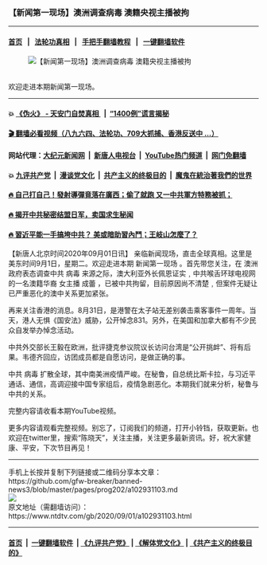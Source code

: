 ### 【新闻第一现场】澳洲调查病毒 澳籍央视主播被拘
------------------------

#### [首页](https://github.com/gfw-breaker/banned-news3/blob/master/README.md) &nbsp;&nbsp;|&nbsp;&nbsp; [法轮功真相](https://github.com/begood0513/basic/blob/master/README.md)  &nbsp;&nbsp;|&nbsp;&nbsp; [手把手翻墙教程](https://github.com/gfw-breaker/guides/wiki)  &nbsp;&nbsp;|&nbsp;&nbsp; [一键翻墙软件](https://github.com/gfw-breaker/nogfw/blob/master/README.md)  



<div><div class="featured_image">
 <figure>
  <img alt="【新闻第一现场】澳洲调查病毒 澳籍央视主播被拘" src="https://i.ntdtv.com/assets/uploads/2020/09/0901-large-800x450.jpg"/>
 </figure><br/>
 <span class="caption">
  欢迎走进本期新闻第一现场。
 </span>
</div>
</div><hr/>

#### 💥 [《伪火》 - 天安门自焚真相 ](http://141.164.51.119:10000/videos/blog/weihuo.html)&nbsp; |&nbsp; [“1400例”谎言揭秘  ](http://141.164.51.119:10000/videos/blog/jiexi1400.html)

#### [ 🎬  翻墙必看视频（八九六四、法轮功、709大抓捕、香港反送中 ...）](https://github.com/gfw-breaker/links/blob/master/banned.md)

#### 网站代理：[大纪元新闻网](http://167.172.10.89:10080/gb/) &nbsp;|&nbsp; [新唐人电视台](http://167.172.10.89:8808/gb/)  &nbsp;|&nbsp; [YouTube热门频道](http://158.247.203.241/youtube.html) &nbsp;|&nbsp; [网门免翻墙](http://158.247.203.241:11000/show.aspx?name=ogHome)

#### 💥 [九评共产党](http://141.164.51.119:10000/videos/res/jiuping/)&nbsp; |&nbsp; [漫谈党文化](http://141.164.51.119:10000/videos/res/mtdwh/)&nbsp; |&nbsp; [共产主义的终极目的](http://141.164.51.119:10000/videos/res/zjmd/)&nbsp; |&nbsp; [魔鬼在統治著我們的世界](http://141.164.51.119:10000/videos/res/TheSpecter/)  

#### [ 🔥  自己打自己！發射導彈竟落在廣西；偷了就跑 又一中共軍方特務被抓；](http://141.164.51.119:10000/videos/news/soh01.html)

#### [ 🔥  揭开中共秘密结盟日军，卖国求生秘闻 ](http://141.164.51.119:10000/videos/news/epoch01.html)

#### [ 🔥  習近平能一手搞垮中共？ 美或暗助習內鬥；王岐山怎麼了？](http://141.164.51.119:10000/videos/news/epoch02.html)

<div><div class="post_content" itemprop="articleBody">
 <p>
  【新唐人北京时间2020年09月01日讯】
  <span style="font-weight: 400;">
   亲临新闻现场，直击全球真相。这里是美东时间9月1日，星期二。欢迎走进本期
   <ok href="https://www.ntdtv.com/gb/新闻第一现场.htm">
    新闻第一现场
   </ok>
   。首先带您关注，在
   <ok href="https://www.ntdtv.com/gb/澳洲.htm">
    澳洲
   </ok>
   政府表态调查中共
   <ok href="https://www.ntdtv.com/gb/病毒.htm">
    病毒
   </ok>
   来源之际，澳大利亚外长佩恩证实﹐中共喉舌环球电视网的一名澳籍华裔
   <ok href="https://www.ntdtv.com/gb/女主播.htm">
    女主播
   </ok>
   <ok href="https://www.ntdtv.com/gb/成蕾.htm">
    成蕾
   </ok>
   ，已被中共拘留，目前原因尚不清楚﹐但案件无疑让已严重恶化的澳中关系更加紧张。
  </span>
 </p>
 <div class="video_fit_container">
 </div>
 <p>
  <span style="font-weight: 400;">
   再来关注香港的消息。8月31日，是港警在太子站无差别袭击乘客事件一周年。当天，港人无惧《国安法》威胁，公开悼念831。另外，在美国和加拿大都有不少民众自发举办悼念活动。
  </span>
 </p>
 <p>
  <span style="font-weight: 400;">
   中共外交部长王毅在欧洲，批评捷克参议院议长访问台湾是“公开挑衅”、将有后果。韦德齐回应，访团成员都是自愿访问，是做正确的事。
  </span>
 </p>
 <p>
  <span style="font-weight: 400;">
   中共
   <ok href="https://www.ntdtv.com/gb/病毒.htm">
    病毒
   </ok>
   扩散全球，其中南美洲疫情严峻。在秘鲁，自总统比斯卡拉，与习近平通话、通信，高调迎接中国专家组后，疫情急剧恶化。本期我们就来分析，秘鲁与中共的关系。
  </span>
 </p>
 <p>
  <span style="font-weight: 400;">
   完整内容请收看本期YouTube视频。
  </span>
 </p>
 <p>
  <span style="font-weight: 400;">
   更多内容请观看完整视频。别忘了，订阅我们的频道，打开小铃铛，获取更新。也欢迎在twitter里，搜索“陈晓天”，关注主播，关注更多最新资讯。好，祝大家健康、平安，下次节目再见！
  </span>
 </p>
 <div class="single_ad">
 </div>
</div>
</div>
<hr/>
手机上长按并复制下列链接或二维码分享本文章：<br/>
https://github.com/gfw-breaker/banned-news3/blob/master/pages/prog202/a102931103.md <br/>
<a href='https://github.com/gfw-breaker/banned-news3/blob/master/pages/prog202/a102931103.md'><img src='https://github.com/gfw-breaker/banned-news3/blob/master/pages/prog202/a102931103.md.png'/></a> <br/>
原文地址（需翻墙访问）：https://www.ntdtv.com/gb/2020/09/01/a102931103.html


------------------------
#### [首页](https://github.com/gfw-breaker/banned-news3/blob/master/README.md) &nbsp;|&nbsp; [一键翻墙软件](https://github.com/gfw-breaker/nogfw/blob/master/README.md) &nbsp;| [《九评共产党》](https://github.com/gfw-breaker/9ping.md/blob/master/README.md#九评之一评共产党是什么) | [《解体党文化》](https://github.com/gfw-breaker/jtdwh.md/blob/master/README.md) | [《共产主义的终极目的》](https://github.com/gfw-breaker/gczydzjmd.md/blob/master/README.md)


<img src='http://gfw-breaker.win/banned-news3/pages/prog202/a102931103.md' width='0px' height='0px'/>
